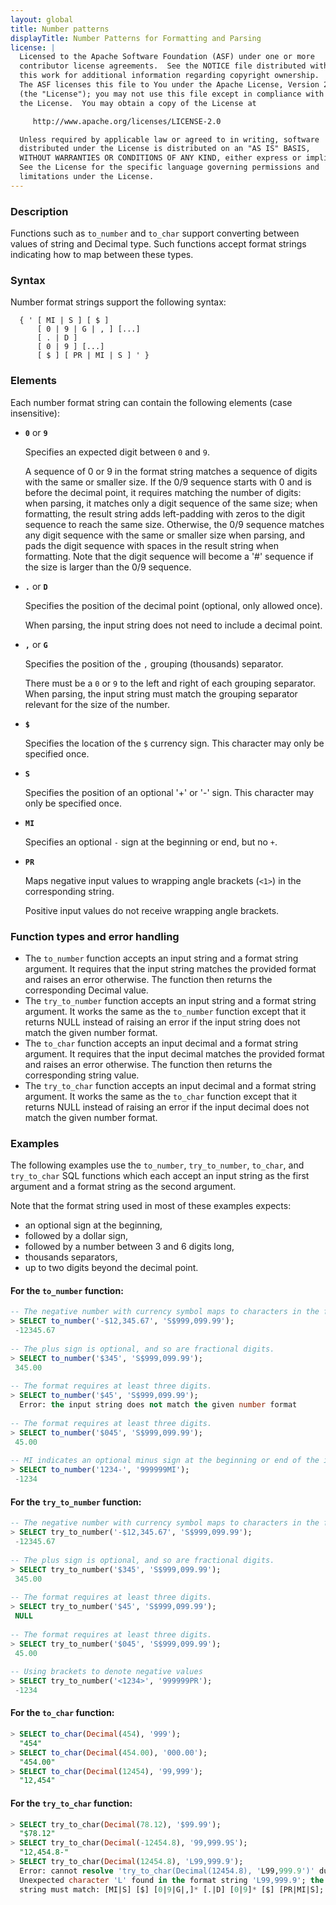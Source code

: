 ```yaml
---
layout: global
title: Number patterns
displayTitle: Number Patterns for Formatting and Parsing
license: |
  Licensed to the Apache Software Foundation (ASF) under one or more
  contributor license agreements.  See the NOTICE file distributed with
  this work for additional information regarding copyright ownership.
  The ASF licenses this file to You under the Apache License, Version 2.0
  (the "License"); you may not use this file except in compliance with
  the License.  You may obtain a copy of the License at

     http://www.apache.org/licenses/LICENSE-2.0

  Unless required by applicable law or agreed to in writing, software
  distributed under the License is distributed on an "AS IS" BASIS,
  WITHOUT WARRANTIES OR CONDITIONS OF ANY KIND, either express or implied.
  See the License for the specific language governing permissions and
  limitations under the License.
---
```


### Description

Functions such as `to_number` and `to_char` support converting between values of string and
Decimal type. Such functions accept format strings indicating how to map between these types.

### Syntax

Number format strings support the following syntax:

```
  { ' [ MI | S ] [ $ ] 
      [ 0 | 9 | G | , ] [...] 
      [ . | D ] 
      [ 0 | 9 ] [...] 
      [ $ ] [ PR | MI | S ] ' }
```

### Elements

Each number format string can contain the following elements (case insensitive):

- **`0`** or **`9`**

  Specifies an expected digit between `0` and `9`.

  A sequence of 0 or 9 in the format string matches a sequence of digits with the same or smaller
  size. If the 0/9 sequence starts with 0 and is before the decimal point, it requires matching the
  number of digits: when parsing, it matches only a digit sequence of the same size; when
  formatting, the result string adds left-padding with zeros to the digit sequence to reach the
  same size. Otherwise, the 0/9 sequence matches any digit sequence with the same or smaller size
  when parsing, and pads the digit sequence with spaces in the result string when formatting. Note
  that the digit sequence will become a '#' sequence if the size is larger than the 0/9 sequence.

- **`.`** or **`D`**

  Specifies the position of the decimal point (optional, only allowed once).

  When parsing, the input string does not need to include a decimal point.

- **`,`** or **`G`**

  Specifies the position of the `,` grouping (thousands) separator.

  There must be a `0` or `9` to the left and right of each grouping separator. When parsing,
  the input string must match the grouping separator relevant for the size of the number.

- **`$`**

  Specifies the location of the `$` currency sign. This character may only be specified once.

- **`S`** 

  Specifies the position of an optional '+' or '-' sign. This character may only be specified once.

- **`MI`**

  Specifies an optional `-` sign at the beginning or end, but no `+`.

- **`PR`**

  Maps negative input values to wrapping angle brackets (`<1>`) in the corresponding string.

  Positive input values do not receive wrapping angle brackets.

### Function types and error handling

* The `to_number` function accepts an input string and a format string argument. It requires that
the input string matches the provided format and raises an error otherwise. The function then
returns the corresponding Decimal value.
* The `try_to_number` function accepts an input string and a format string argument. It works the
same as the `to_number` function except that it returns NULL instead of raising an error if the
input string does not match the given number format.
* The `to_char` function accepts an input decimal and a format string argument. It requires that
  the input decimal matches the provided format and raises an error otherwise. The function then
  returns the corresponding string value.
* The `try_to_char` function accepts an input decimal and a format string argument. It works the
  same as the `to_char` function except that it returns NULL instead of raising an error if the
  input decimal does not match the given number format.

### Examples

The following examples use the `to_number`, `try_to_number`, `to_char`, and `try_to_char` SQL
functions which each accept an input string as the first argument and a format string as the second
argument.

Note that the format string used in most of these examples expects:
* an optional sign at the beginning,
* followed by a dollar sign,
* followed by a number between 3 and 6 digits long,
* thousands separators,
* up to two digits beyond the decimal point.

#### For the `to_number` function:

```sql
-- The negative number with currency symbol maps to characters in the format string.
> SELECT to_number('-$12,345.67', 'S$999,099.99');
 -12345.67
 
-- The plus sign is optional, and so are fractional digits.
> SELECT to_number('$345', 'S$999,099.99');
 345.00
 
-- The format requires at least three digits.
> SELECT to_number('$45', 'S$999,099.99');
  Error: the input string does not match the given number format
 
-- The format requires at least three digits.
> SELECT to_number('$045', 'S$999,099.99');
 45.00
 
-- MI indicates an optional minus sign at the beginning or end of the input string.
> SELECT to_number('1234-', '999999MI');
 -1234
```

#### For the `try_to_number` function:

```sql
-- The negative number with currency symbol maps to characters in the format string.
> SELECT try_to_number('-$12,345.67', 'S$999,099.99');
 -12345.67
 
-- The plus sign is optional, and so are fractional digits.
> SELECT try_to_number('$345', 'S$999,099.99');
 345.00
 
-- The format requires at least three digits.
> SELECT try_to_number('$45', 'S$999,099.99');
 NULL
 
-- The format requires at least three digits.
> SELECT try_to_number('$045', 'S$999,099.99');
 45.00
 
-- Using brackets to denote negative values
> SELECT try_to_number('<1234>', '999999PR');
 -1234
```

#### For the `to_char` function:

```sql
> SELECT to_char(Decimal(454), '999');
  "454"
> SELECT to_char(Decimal(454.00), '000.00');
  "454.00"
> SELECT to_char(Decimal(12454), '99,999');
  "12,454"
```

#### For the `try_to_char` function:

```sql
> SELECT try_to_char(Decimal(78.12), '$99.99');
  "$78.12"
> SELECT try_to_char(Decimal(-12454.8), '99,999.9S');
  "12,454.8-"
> SELECT try_to_char(Decimal(12454.8), 'L99,999.9');
  Error: cannot resolve 'try_to_char(Decimal(12454.8), 'L99,999.9')' due to data type mismatch:
  Unexpected character 'L' found in the format string 'L99,999.9'; the structure of the format
  string must match: [MI|S] [$] [0|9|G|,]* [.|D] [0|9]* [$] [PR|MI|S]; line 1 pos 25
```
